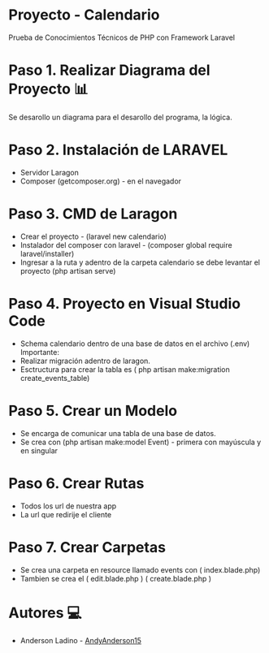 # Proyecto - Calendario
Prueba de Conocimientos Técnicos de PHP con Framework Laravel
# Paso 1. Realizar Diagrama del Proyecto 📊
Se desarollo un diagrama para el desarollo del programa, la lógica.
# Paso 2. Instalación de LARAVEL
* Servidor Laragon
* Composer (getcomposer.org) - en el navegador
# Paso 3.  CMD de Laragon
* Crear el proyecto - (laravel new calendario)
* Instalador del composer con laravel - (composer global require laravel/installer)
* Ingresar a la ruta y adentro de la carpeta calendario se debe levantar el proyecto (php artisan serve)
# Paso 4.  Proyecto en Visual Studio Code
* Schema calendario dentro de una base de datos en el archivo (.env)
Importante:
* Realizar migración adentro de laragon.
* Esctructura para crear la tabla es ( php artisan make:migration create_events_table)
# Paso 5.  Crear un Modelo
* Se encarga de comunicar una tabla de una base de datos.
* Se crea con (php artisan make:model Event) - primera con mayúscula y en singular
# Paso 6.  Crear Rutas
* Todos los url de nuestra app
* La url que redirije el cliente

# Paso 7.  Crear Carpetas
* Se crea una carpeta en resource llamado events con ( index.blade.php)
* Tambien se crea el ( edit.blade.php  ) ( create.blade.php )

# Autores 💻
* <p>Anderson Ladino - <a href="https://github.com/AndyAnderson15">AndyAnderson15</a></p>


